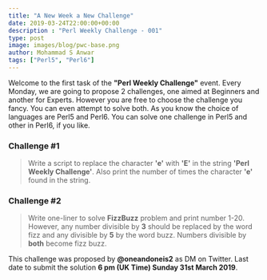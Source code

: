 ```yaml
---
title: "A New Week a New Challenge"
date: 2019-03-24T22:00:00+00:00
description : "Perl Weekly Challenge - 001"
type: post
image: images/blog/pwc-base.png
author: Mohammad S Anwar
tags: ["Perl5", "Perl6"]
---
```

Welcome to the first task of the **"Perl Weekly Challenge"** event. Every Monday, we are going to propose 2 challenges, one aimed at Beginners and another for Experts. However you are free to choose the challenge you fancy. You can even attempt to solve both. As you know the choice of languages are Perl5 and Perl6. You can solve one challenge in Perl5 and other in Perl6, if you like.

### Challenge #1
> Write a script to replace the character **'e'** with **'E'** in the string **'Perl Weekly Challenge'**. Also print the number of times the character **'e'** found in the string.

### Challenge #2
> Write one-liner to solve **FizzBuzz** problem and print number 1-20. However, any number divisible by **3** should be replaced by the word fizz and any divisible by **5** by the word buzz. Numbers divisible by **both** become fizz buzz.

This challenge was proposed by **@oneandoneis2** as DM on Twitter. Last date to submit the solution **6 pm (UK Time) Sunday 31st March 2019**.
